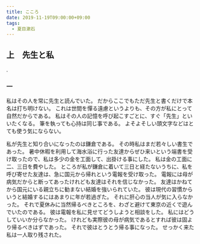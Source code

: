 ```yaml
---
title: こころ
date: 2019-11-19T09:00:00+09:00
tags:
  - 夏目漱石
---
```


## 上　先生と私

.

### 一

私はその人を常に先生と読んでいた。
だからここでもただ先生と書くだけで本名は打ち明けない。
これは世間を憚る遠慮というよりも、その方が私にとって自然だからである。
私はその人の記憶を呼び起こすごとに、すぐ「先生」といいたくなる。
筆を執っても心持は同じ事である。
よそよそしい頭文字などはとても使う気にならない。

<!--more-->

私が先生と知り合いになったのは鎌倉である。
その時私はまだ若々しい書生であった。
暑中休暇を利用して海水浴に行った友達からぜひ来いという端書を受け取ったので、私は多少の金を工面して、出掛ける事にした。
私は金の工面に二、三日を費やした。
ところが私が鎌倉に着いて三日と経たないうちに、私を呼び寄せた友達は、急に国元から帰れという電報を受け取った。
電報には母が病気だからと断ってあったけれども友達はそれを信じなかった。
友達はかねてから国元にいる親立ちに勧まない結婚を強いられていた。
彼は現代の習慣からいうと結婚するにはあまりに年が若過ぎた。
それに肝心の当人が気に入らなかった。
それで夏休みに当然帰るべきところを、わざと避けて東京の近くで遊んでいたのである。
彼は電報を私に見せてどうしようと相談をした。
私にはどうしていいか分らなかった。
けれども実際彼の母が病気であるとすれば彼は固より帰るべきはずであった。
それで彼はとうとう帰る事になった。
せっかく来た私は一人取り残された。
